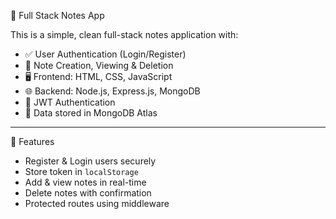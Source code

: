  📝 Full Stack Notes App

This is a simple, clean full-stack notes application with:

- ✅ User Authentication (Login/Register)
- 🧠 Note Creation, Viewing & Deletion
- 🖥️ Frontend: HTML, CSS, JavaScript
- 🌐 Backend: Node.js, Express.js, MongoDB
- 🔐 JWT Authentication
- 💾 Data stored in MongoDB Atlas

---

 🚀 Features

- Register & Login users securely
- Store token in `localStorage`
- Add & view notes in real-time
- Delete notes with confirmation
- Protected routes using middleware

